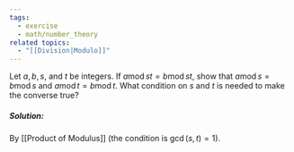 ```yaml
---
tags:
  - exercise
  - math/number_theory
related topics:
  - "[[Division|Modulo]]"
---
```

Let $a, b, s$, and $t$ be integers. If $a \operatorname{mod} st = b \operatorname{mod} st$, show that $a \operatorname{mod} s = b \operatorname{mod} s$ and $a \operatorname{mod} t = b \operatorname{mod} t$. What condition on $s$ and $t$ is needed to make the converse true?
##### Solution:
By [[Product of Modulus]] (the condition is $\gcd(s,t)=1$).